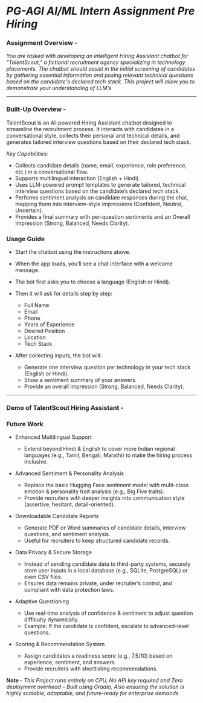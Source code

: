 # ***PG-AGI AI/ML Intern Assignment Pre Hiring***

### **Assignment Overview -**

*You are tasked with developing an intelligent Hiring Assistant chatbot for "TalentScout," a fictional recruitment agency specializing in technology placements. The chatbot should assist in the initial screening of candidates by gathering essential information and posing relevant
technical questions based on the candidate's declared tech stack. This project will allow you to demonstrate your understanding of LLM’s*

----

### **Built-Up Overview -**

TalentScout is an AI-powered Hiring Assistant chatbot designed to streamline the recruitment process. It interacts with candidates in a conversational style, collects their personal and technical details, and generates tailored interview questions based on their declared tech stack.

*Key Capabilities:*

* Collects candidate details (name, email, experience, role preference, etc.) in a conversational flow.
* Supports multilingual interaction (English + Hindi).
* Uses LLM-powered prompt templates to generate tailored, technical interview questions based on the candidate’s declared tech stack.
* Performs sentiment analysis on candidate responses during the chat, mapping them into interview-style impressions (Confident, Neutral, Uncertain).
* Provides a final summary with per-question sentiments and an Overall Impression (Strong, Balanced, Needs Clarity).

### **Usage Guide**

* Start the chatbot using the instructions above.
* When the app loads, you’ll see a chat interface with a welcome message.
* The bot first asks you to choose a language (English or Hindi).
* Then it will ask for details step by step:
   * Full Name
   * Email
   * Phone
   * Years of Experience
   * Desired Position
   * Location
   * Tech Stack

* After collecting inputs, the bot will:
  * Generate one interview question per technology in your tech stack (English or Hindi).
  * Show a sentiment summary of your answers.
  * Provide an overall impression (Strong, Balanced, Needs Clarity).

 ------

### **Demo of TalentScout Hiring Assistant -**


 

### **Future Work**

* Enhanced Multilingual Support
   * Extend beyond Hindi & English to cover more Indian regional languages (e.g., Tamil, Bengali, Marathi) to make the hiring process inclusive.

* Advanced Sentiment & Personality Analysis
  * Replace the basic Hugging Face sentiment model with multi-class emotion & personality trait analysis (e.g., Big Five traits).
  * Provide recruiters with deeper insights into communication style (assertive, hesitant, detail-oriented).
    
* Downloadable Candidate Reports
  * Generate PDF or Word summaries of candidate details, interview questions, and sentiment analysis.
  * Useful for recruiters to keep structured candidate records.

* Data Privacy & Secure Storage
   * Instead of sending candidate data to third-party systems, securely store user inputs in a local database (e.g., SQLite, PostgreSQL) or even CSV files.
   * Ensures data remains private, under recruiter’s control, and compliant with data protection laws.

* Adaptive Questioning
  * Use real-time analysis of confidence & sentiment to adjust question difficulty dynamically.
  * Example: If the candidate is confident, escalate to advanced-level questions.

* Scoring & Recommendation System
  * Assign candidates a readiness score (e.g., 7.5/10) based on experience, sentiment, and answers.
  * Provide recruiters with shortlisting recommendations.

**Note -** *This Project runs entirely on CPU, No API key required and Zero deployment overhead – Built using Gradio, Also ensuring the solution is highly scalable, adaptable, and future-ready for enterprise demands*
